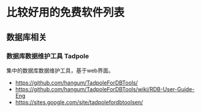 # 比较好用的免费软件列表

## 数据库相关

### 数据库数据维护工具 Tadpole

集中的数据库数据维护工具，基于web界面。

- https://github.com/hangum/TadpoleForDBTools/
- https://github.com/hangum/TadpoleForDBTools/wiki/RDB-User-Guide-Eng
- https://sites.google.com/site/tadpolefordbtoolsen/
